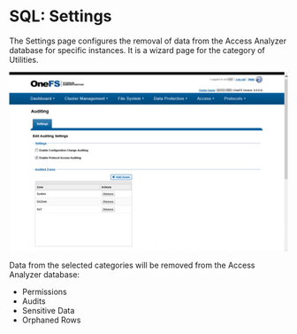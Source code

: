 # SQL: Settings

The Settings page configures the removal of data from the Access Analyzer database for specific instances. It is a wizard page for the category of Utilities.

![SQL Data Collector Wizard Data removal settings Page](/static/img/product_docs/activitymonitor/config/dellpowerscale/settings.png)

Data from the selected categories will be removed from the Access Analyzer database:

- Permissions
- Audits
- Sensitive Data
- Orphaned Rows
